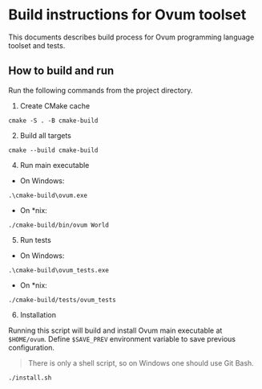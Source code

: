 # Build instructions for Ovum toolset

This documents describes build process for Ovum programming language toolset and tests.

## How to build and run

Run the following commands from the project directory.

1. Create CMake cache

```shell
cmake -S . -B cmake-build
```

2. Build all targets

```shell
cmake --build cmake-build
```

4. Run main executable

* On Windows:

```shell
.\cmake-build\ovum.exe
```

* On *nix:

```shell
./cmake-build/bin/ovum World
```

5. Run tests

* On Windows:

```shell
.\cmake-build\ovum_tests.exe
```

* On *nix:

```shell
./cmake-build/tests/ovum_tests
```

6. Installation

Running this script will build and install Ovum main executable at `$HOME/ovum`.
Define `$SAVE_PREV` environment variable to save previous configuration.

> There is only a shell script, so on Windows one should use Git Bash.

```shell
./install.sh
```